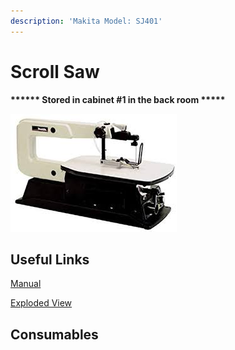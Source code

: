 ```yaml
---
description: 'Makita Model: SJ401'
---
```


# Scroll Saw

**\*\*\*\*\*\* Stored in cabinet \#1 in the back room \*\*\*\*\***

![](../.gitbook/assets/image%20%2832%29.png)

## Useful Links

[Manual](https://drive.google.com/open?id=1J8pAApaV-hl8somh_m8QrVlcfQg_8758)

[Exploded View](https://drive.google.com/open?id=1HlBM9L5yhVvoCoBp0QdjvFjLorzN6pYE)

## Consumables





